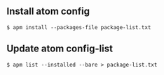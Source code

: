 ## Install atom config

```
$ apm install --packages-file package-list.txt
```

## Update atom config-list
```
$ apm list --installed --bare > package-list.txt
```
